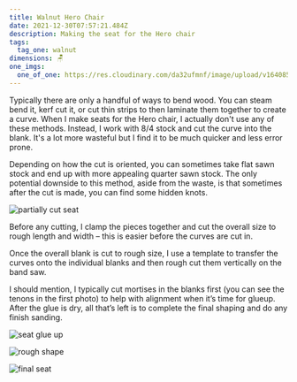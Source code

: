 ```yaml
---
title: Walnut Hero Chair
date: 2021-12-30T07:57:21.484Z
description: Making the seat for the Hero chair
tags:
  tag_one: walnut
dimensions: 🪑
one_imgs:
  one_of_one: https://res.cloudinary.com/da32ufmnf/image/upload/v1640851222/proportional.design-v2/IMG_9546_wsyn5t.jpg
---
```


Typically there are only a handful of ways to bend wood. You can steam bend it, kerf cut it, or cut thin strips to then laminate them together to create a curve. When I make seats for the Hero chair, I actually don't use any of these methods. Instead, I work with 8/4 stock and cut the curve into the blank. It's a lot more wasteful but I find it to be much quicker and less error prone.

Depending on how the cut is oriented, you can sometimes take flat sawn stock and end up with more appealing quarter sawn stock. The only potential downside to this method, aside from the waste, is that sometimes after the cut is made, you can find some hidden knots.

![partially cut seat](https://res.cloudinary.com/da32ufmnf/image/upload/v1640856264/proportional.design-v2/IMG_9547_mazlnk.jpg)

Before any cutting, I clamp the pieces together and cut the overall size to rough length and width – this is easier before the curves are cut in.

Once the overall blank is cut to rough size, I use a template to transfer the curves onto the individual blanks and then rough cut them vertically on the band saw.

I should mention, I typically cut mortises in the blanks first (you can see the tenons in the first photo) to help with alignment when it’s time for glueup. After the glue is dry, all that’s left is to complete the final shaping and do any finish sanding.

![seat glue up](https://res.cloudinary.com/da32ufmnf/image/upload/v1640909716/proportional.design-v2/hero-chair-seat/02_cs3dlt.jpg)

![rough shape](https://res.cloudinary.com/da32ufmnf/image/upload/v1640909716/proportional.design-v2/hero-chair-seat/03_xhaprt.jpg)

![final seat](https://res.cloudinary.com/da32ufmnf/image/upload/v1640909716/proportional.design-v2/hero-chair-seat/01_fzqlvt.jpg)
